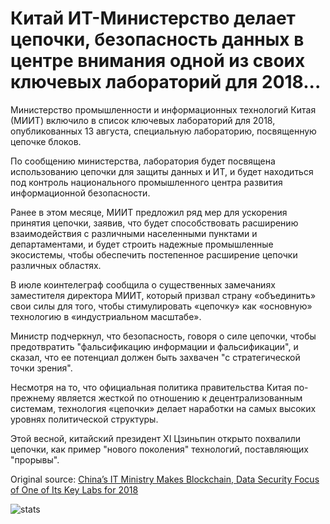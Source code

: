 # Китай ИТ-Министерство делает цепочки, безопасность данных в центре внимания одной из своих ключевых лабораторий для 2018...

Министерство промышленности и информационных технологий Китая (МИИТ) включило в список ключевых лабораторий для 2018, опубликованных 13 августа, специальную лабораторию, посвященную цепочке блоков.

По сообщению министерства, лаборатория будет посвящена использованию цепочки для защиты данных и ИТ, и будет находиться под контроль национального промышленного центра развития информационной безопасности.

Ранее в этом месяце, МИИТ предложил ряд мер для ускорения принятия цепочки, заявив, что будет способствовать расширению взаимодействия с различными населенными пунктами и департаментами, и будет строить надежные промышленные экосистемы, чтобы обеспечить постепенное расширение цепочки различных областях.

В июле коинтелеграф сообщила о существенных замечаниях заместителя директора МИИТ, который призвал страну «объединить» свои силы для того, чтобы стимулировать «цепочку» как «основную» технологию в «индустриальном масштабе».

Министр подчеркнул, что безопасность, говоря о силе цепочки, чтобы предотвратить "фальсификацию информации и фальсификации", и сказал, что ее потенциал должен быть захвачен "с стратегической точки зрения".

Несмотря на то, что официальная политика правительства Китая по-прежнему является жесткой по отношению к децентрализованным системам, технология «цепочки» делает наработки на самых высоких уровнях политической структуры.

Этой весной, китайский президент XI Цзиньпин открыто похвалили цепочки, как пример "нового поколения" технологий, поставляющих "прорывы".

Original source: [China’s IT Ministry Makes Blockchain, Data Security Focus of One of Its Key Labs for 2018](https://cointelegraph.com/news/chinas-it-ministry-makes-blockchain-data-security-focus-of-one-of-its-key-labs-for-2018)

![stats](https://c.statcounter.com/11760860/0/a89fa40b/1/ "stats")